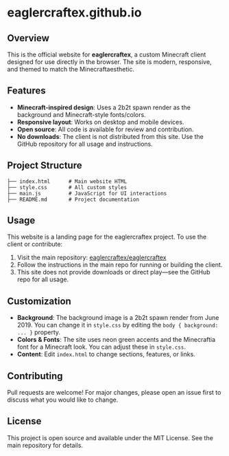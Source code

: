 # eaglercraftex.github.io

## Overview

This is the official website for **eaglercraftex**, a custom Minecraft client designed for use directly in the browser. The site is modern, responsive, and themed to match the Minecraftaesthetic.

## Features

- **Minecraft-inspired design**: Uses a 2b2t spawn render as the background and Minecraft-style fonts/colors.
- **Responsive layout**: Works on desktop and mobile devices.
- **Open source**: All code is available for review and contribution.
- **No downloads**: The client is not distributed from this site. Use the GitHub repository for all usage and instructions.

## Project Structure

```
├── index.html      # Main website HTML
├── style.css       # All custom styles
├── main.js         # JavaScript for UI interactions
├── README.md       # Project documentation
```

## Usage

This website is a landing page for the eaglercraftex project. To use the client or contribute:

1. Visit the main repository: [eaglercraftex/eaglercraftex](https://github.com/eaglercraftex/eaglercraftex)
2. Follow the instructions in the main repo for running or building the client.
3. This site does not provide downloads or direct play—see the GitHub repo for all usage.

## Customization

- **Background**: The background image is a 2b2t spawn render from June 2019. You can change it in `style.css` by editing the `body { background: ... }` property.
- **Colors & Fonts**: The site uses neon green accents and the Minecraftia font for a Minecraft look. You can adjust these in `style.css`.
- **Content**: Edit `index.html` to change sections, features, or links.

## Contributing

Pull requests are welcome! For major changes, please open an issue first to discuss what you would like to change.

## License

This project is open source and available under the MIT License. See the main repository for details.